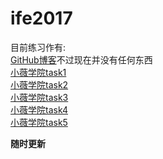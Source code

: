 # ife2017
目前练习作有:  
  [GitHub博客](http://yao1996.github.io/)不过现在并没有任何东西  
  [小薇学院task1](http://yao1996.github.io/ife2017/xiaowei/task1/)  
  [小薇学院task2](http://yao1996.github.io/ife2017/xiaowei/task2/)  
  [小薇学院task3](http://yao1996.github.io/ife2017/xiaowei/task3/)  
  [小薇学院task4](http://yao1996.github.io/ife2017/xiaowei/task4/)  
  [小薇学院task5](http://yao1996.github.io/ife2017/xiaowei/task5/)

  **随时更新**